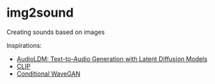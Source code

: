 # img2sound

Creating sounds based on images

Inspirations:  
- [AudioLDM: Text-to-Audio Generation with Latent Diffusion Models](https://arxiv.org/abs/2301.12503)
- [CLIP](https://openai.com/research/clip)
- [Conditional WaveGAN](https://arxiv.org/abs/1809.10636)
